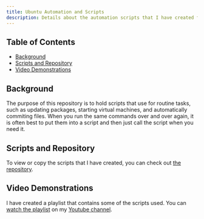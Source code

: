 ```yaml
---
title: Ubuntu Automation and Scripts
description: Details about the automation scripts that I have created for my use with Ubuntu
---
```


## Table of Contents

* [Background](#background)
* [Scripts and Repository](#scripts-and-repository)
* [Video Demonstrations](#video-demonstrations)

## Background

The purpose of this repository is to hold scripts that use for routine tasks, such as updating packages,
starting virtual machines, and automatically commiting files. When you run the same commands over
and over again, it is often best to put them into a script and then just call the script when you need it.

## Scripts and Repository

To view or copy the scripts that I have created, you can check out
<a href="https://github.com/almostengr/ubuntu-automation" target="_blank">the repository</a>.

## Video Demonstrations

I have created a playlist that contains some of the scripts used. You can 
<a href="https://www.youtube.com/playlist?list=PLaAJ0fv0d9WPLAng19RpS1Q3jjMoG6eno" target="_blank">watch the playlist</a>
on my 
<a href="https://www.youtube.com/channel/UC4HCouBLtXD1j1U_17aBqig?sub_confirmation=1" target="_blank">Youtube channel</a>.

